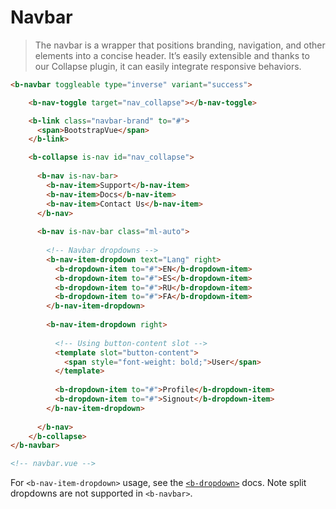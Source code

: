 # Navbar

>  The navbar is a wrapper that positions branding, navigation, and other elements into a concise header.
  It’s easily extensible and thanks to our Collapse plugin, it can easily integrate responsive behaviors.

```html
<b-navbar toggleable type="inverse" variant="success">

    <b-nav-toggle target="nav_collapse"></b-nav-toggle>

    <b-link class="navbar-brand" to="#">
      <span>BootstrapVue</span>
    </b-link>

    <b-collapse is-nav id="nav_collapse">
      
      <b-nav is-nav-bar>
        <b-nav-item>Support</b-nav-item>
        <b-nav-item>Docs</b-nav-item>
        <b-nav-item>Contact Us</b-nav-item>
      </b-nav>
      
      <b-nav is-nav-bar class="ml-auto">
        
        <!-- Navbar dropdowns -->
        <b-nav-item-dropdown text="Lang" right>
          <b-dropdown-item to="#">EN</b-dropdown-item>
          <b-dropdown-item to="#">ES</b-dropdown-item>
          <b-dropdown-item to="#">RU</b-dropdown-item>
          <b-dropdown-item to="#">FA</b-dropdown-item>
        </b-nav-item-dropdown>
        
        <b-nav-item-dropdown right>
          
          <!-- Using button-content slot -->
          <template slot="button-content">
            <span style="font-weight: bold;">User</span>
          </template>
          
          <b-dropdown-item to="#">Profile</b-dropdown-item>
          <b-dropdown-item to="#">Signout</b-dropdown-item>
        </b-nav-item-dropdown>
       
      </b-nav>
    </b-collapse>
</b-navbar>

<!-- navbar.vue -->
```

For `<b-nav-item-dropdown>` usage, see the [`<b-dropdown>`](./dropdown) docs.
Note split dropdowns are not supported in `<b-navbar>`.
